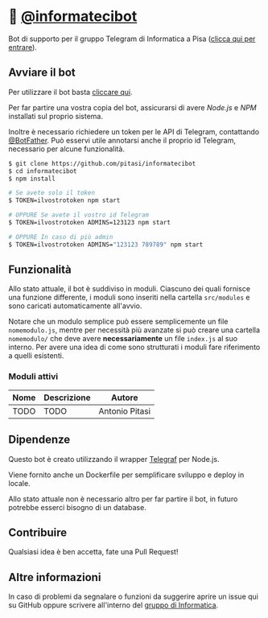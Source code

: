 #  🤖 [@informatecibot](https://t.me/informatecibot)
Bot di supporto per il gruppo Telegram di Informatica a Pisa ([clicca qui per entrare](https://t.me/informaticaunipi)).

## Avviare il bot
Per utilizzare il bot basta [cliccare qui](https://t.me/informatecibot).

Per far partire una vostra copia del bot, assicurarsi di avere *Node.js* e *NPM*
installati sul proprio sistema.

Inoltre è necessario richiedere un token per le API di Telegram, contattando [@BotFather](https://t.me/botfather).
Può esservi utile annotarsi anche il proprio id Telegram,
necessario per alcune funzionalità.

```bash
$ git clone https://github.com/pitasi/informatecibot
$ cd informatecibot
$ npm install

# Se avete solo il token
$ TOKEN=ilvostrotoken npm start

# OPPURE Se avete il vostro id Telegram
$ TOKEN=ilvostrotoken ADMINS=123123 npm start

# OPPURE In caso di più admin
$ TOKEN=ilvostrotoken ADMINS="123123 789789" npm start
```

## Funzionalità
Allo stato attuale, il bot è suddiviso in moduli.
Ciascuno dei quali fornisce una funzione differente, i moduli sono inseriti
nella cartella `src/modules` e sono caricati automaticamente all'avvio.

Notare che un modulo semplice può essere semplicemente un file `nomemodulo.js`,
mentre per necessità più avanzate si può creare una cartella `nomemodulo/` che
deve avere **necessariamente** un file `index.js` al suo interno. Per avere una
idea di come sono strutturati i moduli fare riferimento a quelli esistenti.

### Moduli attivi
| Nome | Descrizione | Autore |
| --- | --- | --- |
| TODO | TODO | Antonio Pitasi |


## Dipendenze
Questo bot è creato utilizzando il wrapper
[Telegraf](https://github.com/telegraf/telegraf) per Node.js.

Viene fornito anche un Dockerfile per semplificare sviluppo e deploy in locale.

Allo stato attuale non è necessario altro per far partire il bot,
in futuro potrebbe esserci bisogno di un database.

## Contribuire
Qualsiasi idea è ben accetta, fate una Pull Request!

## Altre informazioni
In caso di problemi da segnalare o funzioni da suggerire aprire un issue qui su
GitHub oppure scrivere all'interno del
[gruppo di Informatica](https://t.me/informaticaunipi).
